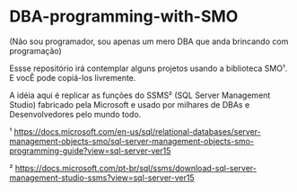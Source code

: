 # DBA-programming-with-SMO
(Não sou programador, sou apenas um mero DBA que anda brincando com programação)

Essse repositório irá contemplar alguns projetos usando a biblioteca SMO¹. E vocÊ pode copiá-los livremente.

A idéia aqui é replicar as funções do SSMS² (SQL Server Management Studio) fabricado pela Microsoft e usado por milhares de DBAs e Desenvolvedores pelo mundo todo.


¹ https://docs.microsoft.com/en-us/sql/relational-databases/server-management-objects-smo/sql-server-management-objects-smo-programming-guide?view=sql-server-ver15

² https://docs.microsoft.com/pt-br/sql/ssms/download-sql-server-management-studio-ssms?view=sql-server-ver15
